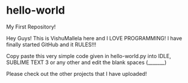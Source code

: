 # hello-world
My First Repository!

Hey Guys! This is VishuMallela here and I LOVE PROGRAMMING!
I have finally started GitHub and it RULES!!! 

Copy paste this very simple code given in hello-world.py into IDLE, SUBLIME TEXT 3 or any other and edit the blank spaces (_______)

Please check out the other projects that I have uploaded!
